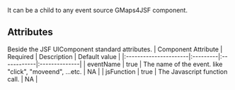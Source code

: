 It can be a child to any event source GMaps4JSF component.

## Attributes ##

Beside the JSF UIComponent standard attributes.
| Component Attribute   | Required | Description | Default value |
|:----------------------|:---------|:------------|:--------------|
| eventName | true | The name of the event. like "click", "moveend", ...etc. | NA |
| jsFunction | true | The Javascript function call. | NA |